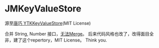 # JMKeyValueStore

源至[唐巧 YTKKeyValueStore](https://github.com/yuantiku/YTKKeyValueStore)(MIT License)

合并 String, Number 接口，[无法Merge](https://github.com/yuantiku/YTKKeyValueStore/pull/6)。
后来代码风格也改了，改得面目全非，建了这个repertory，MIT License。
Think you.
